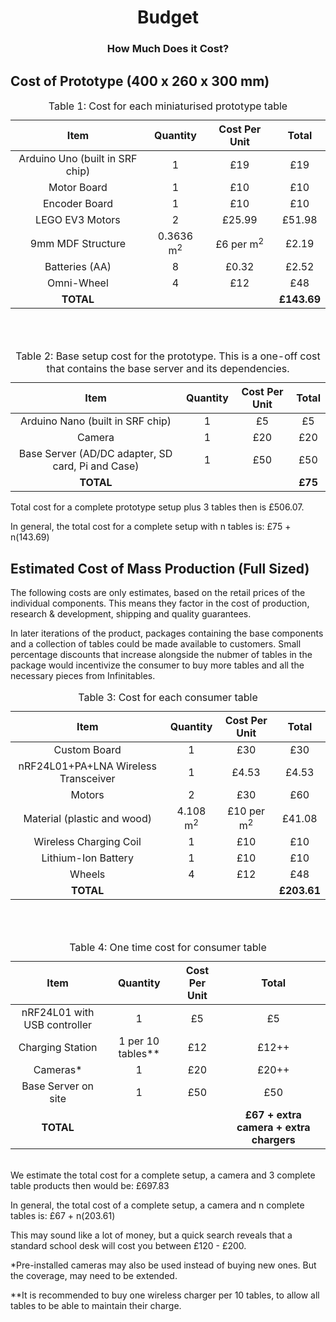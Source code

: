 <h1 align="center">Budget</h1>
<h3 align="center">How Much Does it Cost?</h3>

## Cost of Prototype (400 x 260 x 300 mm)

<table style="margin-left: auto; margin-right: auto;"><caption>Table 1: Cost for each miniaturised prototype table</caption>
<thead>
<tr>
<th align="center">Item</th>
<th align="center">Quantity</th>
<th align="center">Cost Per Unit</th>
<th align="center">Total</th>
</tr>
</thead>
<tbody>
<tr>
<td align="center">Arduino Uno (built in SRF chip)</td>
<td align="center">1</td>
<td align="center">&pound;19</td>
<td align="center">&pound;19</td>
</tr>
<tr>
<td align="center">Motor Board</td>
<td align="center">1</td>
<td align="center">&pound;10</td>
<td align="center">&pound;10</td>
</tr>
<tr>
<td align="center">Encoder Board</td>
<td align="center">1</td>
<td align="center">&pound;10</td>
<td align="center">&pound;10</td>
</tr>
<tr>
<td align="center">LEGO EV3 Motors</td>
<td align="center">2</td>
<td align="center">&pound;25.99</td>
<td style="text-align: center;" align="center">&pound;51.98</td>
</tr>
<tr>
<td align="center">9mm MDF Structure</td>
<td align="center">0.3636 m<sup>2</sup></td>
<td align="center">&pound;6 per m<sup>2</sup></td>
<td style="text-align: center;" align="center">&pound;2.19</td>
</tr>
<tr>
<td align="center">Batteries (AA)</td>
<td align="center">8</td>
<td align="center">&pound;0.32</td>
<td style="text-align: center;" align="center">&pound;2.52</td>
</tr>
<tr>
<td align="center">Omni-Wheel</td>
<td align="center">4</td>
<td align="center">&pound;12</td>
<td style="text-align: center;" align="center">&pound;48</td>
</tr>
<tr>
<td align="center"><b>TOTAL</b></td>
<td align="center"></td>
<td align="center"></td>
<td style="text-align: center;" align="center"><b>&pound;143.69</b></td>
</tr>
</tbody>
</table>

<br><br>

<table style="margin-left: auto; margin-right: auto;"><caption>Table 2: Base setup cost for the prototype. This is a one-off cost that contains the base server and its dependencies.</caption>
<thead>
<tr>
<th align="center">Item</th>
<th align="center">Quantity</th>
<th align="center">Cost Per Unit</th>
<th align="center">Total</th>
</tr>
</thead>
<tbody>
<tr>
<td align="center">Arduino Nano (built in SRF chip)</td>
<td align="center">1</td>
<td align="center">&pound;5</td>
<td align="center">&pound;5</td>
</tr>
<tr>
<td align="center">Camera</td>
<td align="center">1</td>
<td align="center">&pound;20</td>
<td style="text-align: center;" align="center">&pound;20</td>
</tr>
<tr>
<td align="center">Base Server (AD/DC adapter, SD card, Pi and Case)</td>
<td align="center">1</td>
<td align="center">&pound;50</td>
<td style="text-align: center;" align="center">&pound;50</td>
</tr>
<tr>
<td align="center"><b>TOTAL</b></td>
<td align="center"></td>
<td align="center"></td>
<td style="text-align: center;" align="center"><b>&pound;75</b></td>
</tr>
</tbody>
</table>

Total cost for a complete prototype setup plus 3 tables then is £506.07.  

In general, the total cost for a complete setup with n tables is: £75 + n(143.69)

## Estimated Cost of Mass Production (Full Sized)

The following costs are only estimates, based on the retail prices of the individual components. This means they factor in the cost of production, research & development, shipping and quality guarantees.  

In later iterations of the product, packages containing the base components and a collection of tables could be made available to customers. Small percentage discounts that increase alongside the nubmer of tables in the package would incentivize the consumer to buy more tables and all the necessary pieces from Infinitables.


<table style="margin-left: auto; margin-right: auto;"><caption>Table 3: Cost for each consumer table</caption>
<thead>
<tr>
<th align="center">Item</th>
<th align="center">Quantity</th>
<th align="center">Cost Per Unit</th>
<th align="center">Total</th>
</tr>
</thead>
<tbody>
<tr>
<td align="center">Custom Board</td>
<td align="center">1</td>
<td align="center">&pound;30</td>
<td align="center">&pound;30</td>
</tr>
<tr>
<td align="center">nRF24L01+PA+LNA Wireless Transceiver</td>
<td align="center">1</td>
<td align="center">&pound;4.53</td>
<td style="text-align: center;" align="center">&pound;4.53</td>
</tr>
<tr>
<td align="center">Motors</td>
<td align="center">2</td>
<td align="center">&pound;30</td>
<td style="text-align: center;" align="center">&pound;60</td>
</tr>
<tr>
<td align="center">Material (plastic and wood)</td>
<td align="center">4.108 m<sup>2</sup></td>
<td align="center">&pound;10 per m<sup>2</sup></td>
<td style="text-align: center;" align="center">&pound;41.08</td>
</tr>
<tr>
<td align="center">Wireless Charging Coil</td>
<td align="center">1</td>
<td align="center">&pound;10</td>
<td style="text-align: center;" align="center">&pound;10</td>
</tr>
<tr>
<td align="center">Lithium-Ion Battery</td>
<td align="center">1</td>
<td align="center">&pound;10</td>
<td style="text-align: center;" align="center">&pound;10</td>
</tr>
<tr>
<td align="center">Wheels</td>
<td align="center">4</td>
<td align="center">&pound;12</td>
<td style="text-align: center;" align="center">&pound;48</td>
</tr>
<tr>
<td align="center"><b>TOTAL</b></td>
<td align="center"></td>
<td align="center"></td>
<td style="text-align: center;" align="center"><b>&pound;203.61</b></td>
</tr>
</tbody>
</table>


<br><br>

<table style="margin-left: auto; margin-right: auto;"><caption>Table 4: One time cost for consumer table</caption>
<thead>
<tr>
<th align="center">Item</th>
<th align="center">Quantity</th>
<th align="center">Cost Per Unit</th>
<th align="center">Total</th>
</tr>
</thead>
<tbody>
<tr>
<td align="center">nRF24L01 with USB controller</td>
<td align="center">1</td>
<td align="center">&pound;5</td>
<td align="center">&pound;5</td>
</tr>
<tr>
<td align="center">Charging Station</td>
<td align="center">1 per 10 tables&#42;&#42;</td>
<td align="center">&pound;12</td>
<td style="text-align: center;" align="center">&pound;12++</td>
</tr>
<tr>
<td align="center">Cameras&#42;</td>
<td align="center">1</td>
<td align="center">&pound;20</td>
<td style="text-align: center;" align="center">&pound;20++</td>
</tr>
<tr>
<td align="center">Base Server on site</td>
<td align="center">1</td>
<td align="center">&pound;50</td>
<td style="text-align: center;" align="center">&pound;50</td>
</tr>
<tr>
<td align="center"><b>TOTAL</b></td>
<td align="center"></td>
<td align="center"></td>
<td style="text-align: center;" align="center"><b>&pound;67 + extra camera + extra chargers</b></td>
</tr>
</tbody>
</table>

<br>
We estimate the total cost for a complete setup, a camera and 3 complete table products then would be: £697.83  

In general, the total cost of a complete setup, a camera and n complete tables is: £67 + n(203.61)  

This may sound like a lot of money, but a quick search reveals that a standard school desk will cost you between £120 - £200.  


&#42;Pre-installed cameras may also be used instead of buying new ones. But the coverage, may need to be extended.

&#42;&#42;It is recommended to buy one wireless charger per 10 tables, to allow all tables to be able to maintain their charge.
